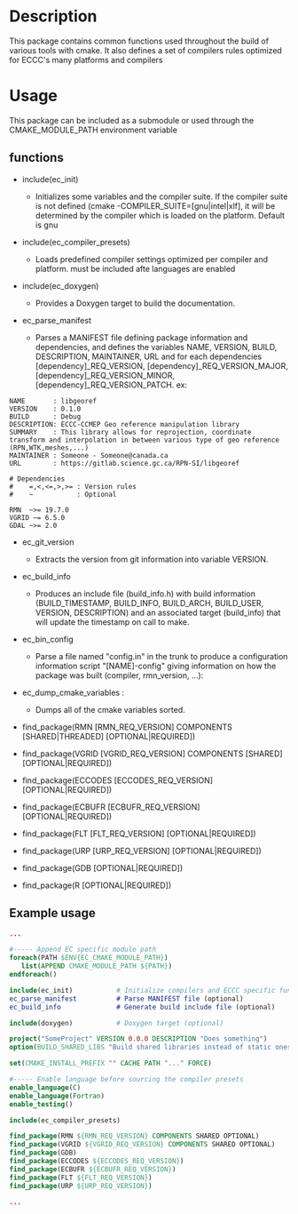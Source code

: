 # Description

This package contains common functions used throughout the build of various tools with cmake. 
It also defines a set of compilers rules optimized for ECCC's many platforms and compilers

# Usage
This package can be included as a submodule or used through the CMAKE_MODULE_PATH environment variable

## functions

* include(ec_init)
  * Initializes some variables and the compiler suite. If the compiler suite is not defined (cmake -COMPILER_SUITE=[gnu|intel|xlf], it will be determined by the compiler which is loaded on the platform. Default is gnu

* include(ec_compiler_presets)
  * Loads predefined compiler settings optimized per compiler and platform. must be included afte languages are enabled

* include(ec_doxygen) 
  * Provides a Doxygen target to build the documentation.

* ec_parse_manifest
  * Parses a MANIFEST file defining package information and dependencies, and defines the variables NAME, VERSION, BUILD, DESCRIPTION, MAINTAINER, URL and for each dependencies [dependency]_REQ_VERSION, [dependency]_REQ_VERSION_MAJOR, [dependency]_REQ_VERSION_MINOR, [dependency]_REQ_VERSION_PATCH. ex:


```shell
NAME       : libgeoref
VERSION    : 0.1.0
BUILD      : Debug
DESCRIPTION: ECCC-CCMEP Geo reference manipulation library
SUMMARY    : This library allows for reprojection, coordinate transform and interpolation in between various type of geo reference (RPN,WTK,meshes,...)
MAINTAINER : Someone - Someone@canada.ca 
URL        : https://gitlab.science.gc.ca/RPN-SI/libgeoref

# Dependencies 
#    =,<,<=,>,>= : Version rules
#    ~           : Optional

RMN  ~>= 19.7.0
VGRID ~= 6.5.0
GDAL ~>= 2.0
```

* ec_git_version
  * Extracts the version from git information into variable VERSION.

* ec_build_info
  * Produces an include file (build_info.h) with build information (BUILD_TIMESTAMP, BUILD_INFO, BUILD_ARCH, BUILD_USER, VERSION, DESCRIPTION) and an associated target (build_info) that will update the timestamp on call to make.

* ec_bin_config
  * Parse a file named "config.in" in the trunk to produce a configuration information script "[NAME]-config" giving information on how the package was built (compiler, rmn_version, ...):

* ec_dump_cmake_variables :
  * Dumps all of the cmake variables sorted.


* find_package(RMN [RMN_REQ_VERSION] COMPONENTS [SHARED|THREADED] [OPTIONAL|REQUIRED])
* find_package(VGRID [VGRID_REQ_VERSION] COMPONENTS [SHARED] [OPTIONAL|REQUIRED])
* find_package(ECCODES [ECCODES_REQ_VERSION] [OPTIONAL|REQUIRED])
* find_package(ECBUFR [ECBUFR_REQ_VERSION] [OPTIONAL|REQUIRED])
* find_package(FLT [FLT_REQ_VERSION] [OPTIONAL|REQUIRED])
* find_package(URP [URP_REQ_VERSION] [OPTIONAL|REQUIRED])
* find_package(GDB [OPTIONAL|REQUIRED])
* find_package(R [OPTIONAL|REQUIRED])

## Example usage

```cmake
...

#----- Append EC specific module path
foreach(PATH $ENV{EC_CMAKE_MODULE_PATH})
   list(APPEND CMAKE_MODULE_PATH ${PATH})
endforeach()

include(ec_init)           # Initialize compilers and ECCC specific functions
ec_parse_manifest          # Parse MANIFEST file (optional)
ec_build_info              # Generate build include file (optional)

include(doxygen)           # Doxygen target (optional)

project("SomeProject" VERSION 0.0.0 DESCRIPTION "Does something")
option(BUILD_SHARED_LIBS "Build shared libraries instead of static ones." TRUE)

set(CMAKE_INSTALL_PREFIX "" CACHE PATH "..." FORCE)

#----- Enable language before sourcing the compiler presets
enable_language(C)
enable_language(Fortran)
enable_testing()

include(ec_compiler_presets)

find_package(RMN ${RMN_REQ_VERSION} COMPONENTS SHARED OPTIONAL)
find_package(VGRID ${VGRID_REQ_VERSION} COMPONENTS SHARED OPTIONAL)
find_package(GDB)
find_package(ECCODES ${ECCODES_REQ_VERSION})
find_package(ECBUFR ${ECBUFR_REQ_VERSION})
find_package(FLT ${FLT_REQ_VERSION})
find_package(URP ${URP_REQ_VERSION})

...
```
